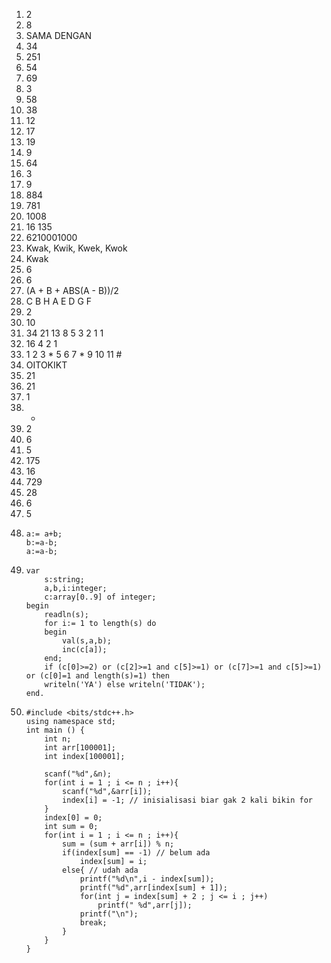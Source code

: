 1. 2
2. 8
3. SAMA DENGAN
4. 34
5. 251
6. 54
7. 69
8. 3
9. 58
10. 38
11. 12
12. 17
13. 19
14. 9
15. 64
16. 3
17. 9
18. 884
19. 781
20. 1008
21. 16 135
22. 6210001000
23. Kwak, Kwik, Kwek, Kwok
24. Kwak
25. 6
26. 6
27. (A + B + ABS(A - B))/2
28. C B H A E D G F
29. 2
30. 10
31. 34 21 13 8 5 3 2 1 1
32. 16 4 2 1
33. 1 2 3 * 5 6 7 * 9 10 11 #
34. OITOKIKT
35. 21
36. 21
37. 1
38. -
39. 2
40. 6
41. 5
42. 175
43. 16
44. 729
45. 28
46. 6
47. 5
48. ```
    a:= a+b;
    b:=a-b;
    a:=a-b;
    ```
49. ```
    var
        s:string;
        a,b,i:integer;
        c:array[0..9] of integer;
    begin
        readln(s);
        for i:= 1 to length(s) do
        begin
            val(s,a,b);
            inc(c[a]);
        end;
        if (c[0]>=2) or (c[2]>=1 and c[5]>=1) or (c[7]>=1 and c[5]>=1) or (c[0]=1 and length(s)=1) then
        writeln('YA') else writeln('TIDAK');
    end.
    ```
50. ```
    #include <bits/stdc++.h>
    using namespace std;
    int main () {
        int n;
        int arr[100001];
        int index[100001];

        scanf("%d",&n);
        for(int i = 1 ; i <= n ; i++){
            scanf("%d",&arr[i]);
            index[i] = -1; // inisialisasi biar gak 2 kali bikin for    
        }   
        index[0] = 0;
        int sum = 0;
        for(int i = 1 ; i <= n ; i++){
            sum = (sum + arr[i]) % n;
            if(index[sum] == -1) // belum ada
                index[sum] = i;
            else{ // udah ada
                printf("%d\n",i - index[sum]);
                printf("%d",arr[index[sum] + 1]);
                for(int j = index[sum] + 2 ; j <= i ; j++)
                    printf(" %d",arr[j]);
                printf("\n");    
                break;
            }    
        }
    }
    ```
